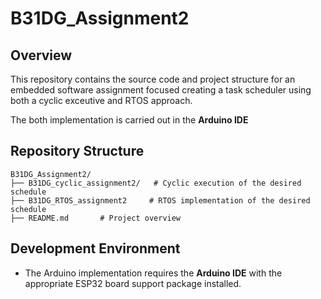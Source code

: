 # B31DG_Assignment2

## Overview
This repository contains the source code and project structure for an embedded software assignment focused creating a task scheduler using both a cyclic exceutive and RTOS approach.

The both implementation is carried out in the  **Arduino IDE** 

## Repository Structure

```
B31DG_Assignment2/
├── B31DG_cyclic_assignment2/   # Cyclic execution of the desired schedule
├── B31DG_RTOS_assignment2     # RTOS implementation of the desired schedule
├── README.md       # Project overview
```

## Development Environment
- The Arduino implementation requires the **Arduino IDE** with the appropriate ESP32 board support package installed.


